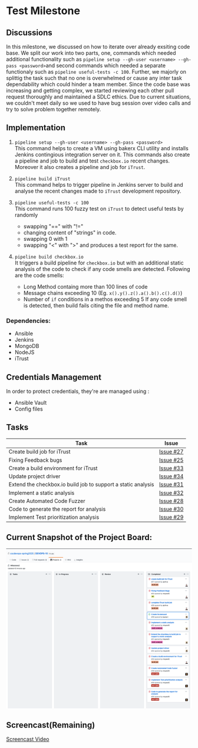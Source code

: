 # Test Milestone

## Discussions
In this milestone, we discussed on how to iterate over already exsiting code base. We split our work into two parts, one, commands which needed additional functionality such as ```pipeline setup --gh-user <username> --gh-pass <password>```and second commands which needed a separate functionaly such as ```pipeline useful-tests -c 100```. Further, we majorly on splittig the task such that no one is overwhelmed or cause any inter task dependability which could hinder a team member. Since the code base was increasing and getting complex, we started reviewing each other pull request thoroughly and maintained a SDLC ethics. Due to current situations, we couldn't meet daily so we used to have bug session over video calls and try to solve problem together remotely.

## Implementation
1. `pipeline setup --gh-user <username> --gh-pass <password>`  
This command helps to create a VM using bakerx CLI utility and installs Jenkins contingious integration server on it. This commands also create a pipeline and job to build and test ```checkbox.io``` recent changes. Moreover it also creates a pipeline and job for ```iTrust```.

2. `pipeline build iTrust`  
This command helps to trigger pipeline in Jenkins server to build and analyse the recent changes made to ```iTrust``` development repository.

3. `pipeline useful-tests -c 100`  
This command runs 100 fuzzy test on ```iTrust``` to detect useful tests by randomly  
    - swapping "==" with "!="
    - changing content of "strings" in code.
    - swapping 0 with 1 
    - swapping "<" with ">"
and produces a test report for the same.

4. `pipeline build checkbox.io`  
It triggers a build pipeline for ```checkbox.io``` but with an additional static analysis of the code to check if any code smells are detected. Following are the code smells:  
    - Long Method containg more than 100 lines of code
    - Message chains exceeding 10 (Eg. ```x().y().z().a().b().c().d()```)
    - Number of ```if``` conditions in a methos exceeding 5
If any code smell is detected, then build fails citing the file and method name.

### Dependencies:
- Ansible
- Jenkins
- MongoDB
- NodeJS
- iTrust

## Credentials Management
In order to protect credentials, they're are managed using :
- Ansible Vault
- Config files

## Tasks

| Task | Issue |
| ------ | ------ |
| Create build job for iTrust | [Issue #27](https://github.ncsu.edu/cscdevops-spring2020/DEVOPS-10/issues/27) |
| Fixing Feedback bugs | [Issue #25](https://github.ncsu.edu/cscdevops-spring2020/DEVOPS-10/Issue/25) |
| Create a build environment for iTrust | [Issue #33](https://github.ncsu.edu/cscdevops-spring2020/DEVOPS-10/Issue/33) |
| Update project driver | [Issue #34](https://github.ncsu.edu/cscdevops-spring2020/DEVOPS-10/Issue/34) |
| Extend the checkbox.io build job to support a static analysis | [Issue #31](https://github.ncsu.edu/cscdevops-spring2020/DEVOPS-10/Issue/31) |
| Implement a static analysis  | [Issue #32](https://github.ncsu.edu/cscdevops-spring2020/DEVOPS-10/Issue/32) |
| Create Automated Code Fuzzer | [Issue #28](https://github.ncsu.edu/cscdevops-spring2020/DEVOPS-10/Issue/28) |
| Code to generate the report for analysis | [Issue #30](https://github.ncsu.edu/cscdevops-spring2020/DEVOPS-10/Issue/30) |
| Implement Test prioritization analysis  | [Issue #29](https://github.ncsu.edu/cscdevops-spring2020/DEVOPS-10/Issue/29) |

## Current Snapshot of the Project Board:

![img](../imgs/test_milestone_project_board.png)

## Screencast(Remaining)
[Screencast Video](https://drive.google.com/open?id=1fCF1fJTuE-TnvXc0Pq80S0OMo9cfMXGD)